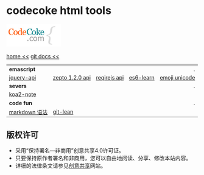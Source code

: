 # codecoke html tools

[codecoke logo]: ./codecokelogo.gif "http://git.codecoke.com"
[codecoke doc]: https://github.com/codecoke/htmltools/tree/master/docs
[codecoke git]: https://github.com/codecoke/htmltools/
[codecoke http]: http://git.codecoke.com/



![git.codecoke.com][codecoke logo]

[home <<][codecoke http]   [git docs <<][codecoke doc]


|  |  |  |  |  |
|- |- |- |-:|-:|
| __emascript__ |  |  |  | . |
[jquery-api](./jquery/index.html) | [zepto 1.2.0 api](./zepto/zepto1.2.0.html) | [reqirejs api](./requirejs/default.html) | [es6-learn](./es6-ruanyifeng/sidebar.md) | [emoji unicode](./ecmascript/emoji/emoji-table.htm)
| __severs__ |  |  |  | . |
|[koa2-note](./koa/koa2-note-master/README.md) |||||
| __code fun__ |  |  |  | . |
|[markdown 语法](./markdown/basics-tw.md) | [git-lean](./git/git-lean-mf.md) ||||


## 版权许可

- 采用“保持署名—非商用”创意共享4.0许可证。
- 只要保持原作者署名和非商用，您可以自由地阅读、分享、修改本站内容。
- 详细的法律条文请参见[创意共享](http://creativecommons.org/licenses/by-nc/4.0/)网站。
